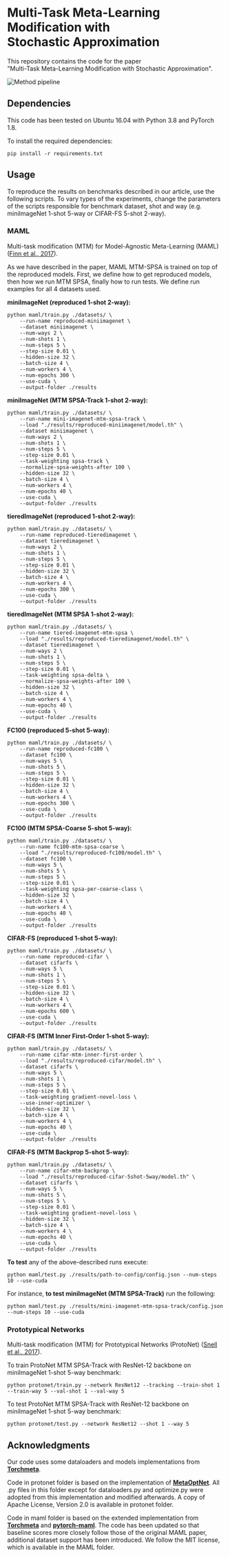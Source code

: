 # Multi-Task Meta-Learning Modification with<br/> Stochastic Approximation

This repository contains the code for the paper<br/> 
"Multi-Task Meta-Learning Modification with Stochastic Approximation".

![Method pipeline](https://github.com/andrewbo29/mtm-meta-learning-sa/blob/master/mtm_pipeline.png)

## Dependencies
This code has been tested on Ubuntu 16.04 with Python 3.8 and PyTorch 1.8.

To install the required dependencies:
```
pip install -r requirements.txt
```

## Usage
To reproduce the results on benchmarks described in our article, use the following scripts. To vary types of the experiments, change the parameters of the scripts responsible for benchmark dataset, shot and way (e.g. miniImageNet 1-shot 5-way or CIFAR-FS 5-shot 2-way).

### MAML
Multi-task modification (MTM) for Model-Agnostic Meta-Learning (MAML) ([Finn et al., 2017](https://arxiv.org/abs/1703.03400)).

As we have described in the paper, MAML MTM-SPSA is trained on top of the reproduced models. First, we define how to get reproduced models, then how we run MTM SPSA, finally how to run tests. We define run examples for all 4 datasets used.

**miniImageNet (reproduced 1-shot 2-way):**
```
python maml/train.py ./datasets/ \
    --run-name reproduced-miniimagenet \
    --dataset miniimagenet \
    --num-ways 2 \
    --num-shots 1 \
    --num-steps 5 \
    --step-size 0.01 \
    --hidden-size 32 \
    --batch-size 4 \
    --num-workers 4 \
    --num-epochs 300 \
    --use-cuda \
    --output-folder ./results
```

**miniImageNet (MTM SPSA-Track 1-shot 2-way):**
```
python maml/train.py ./datasets/ \
    --run-name mini-imagenet-mtm-spsa-track \
    --load "./results/reproduced-miniimagenet/model.th" \
    --dataset miniimagenet \
    --num-ways 2 \
    --num-shots 1 \
    --num-steps 5 \
    --step-size 0.01 \
    --task-weighting spsa-track \
    --normalize-spsa-weights-after 100 \
    --hidden-size 32 \
    --batch-size 4 \
    --num-workers 4 \
    --num-epochs 40 \
    --use-cuda \
    --output-folder ./results
```

**tieredImageNet (reproduced 1-shot 2-way):**
```
python maml/train.py ./datasets/ \
    --run-name reproduced-tieredimagenet \
    --dataset tieredimagenet \
    --num-ways 2 \
    --num-shots 1 \
    --num-steps 5 \
    --step-size 0.01 \
    --hidden-size 32 \
    --batch-size 4 \
    --num-workers 4 \
    --num-epochs 300 \
    --use-cuda \
    --output-folder ./results
```

**tieredImageNet (MTM SPSA 1-shot 2-way):**
```
python maml/train.py ./datasets/ \
    --run-name tiered-imagenet-mtm-spsa \
    --load "./results/reproduced-tieredimagenet/model.th" \
    --dataset tieredimagenet \
    --num-ways 2 \
    --num-shots 1 \
    --num-steps 5 \
    --step-size 0.01 \
    --task-weighting spsa-delta \
    --normalize-spsa-weights-after 100 \
    --hidden-size 32 \
    --batch-size 4 \
    --num-workers 4 \
    --num-epochs 40 \
    --use-cuda \
    --output-folder ./results
```

**FC100 (reproduced 5-shot 5-way):**
```
python maml/train.py ./datasets/ \
    --run-name reproduced-fc100 \
    --dataset fc100 \
    --num-ways 5 \
    --num-shots 5 \
    --num-steps 5 \
    --step-size 0.01 \
    --hidden-size 32 \
    --batch-size 4 \
    --num-workers 4 \
    --num-epochs 300 \
    --use-cuda \
    --output-folder ./results
```

**FC100 (MTM SPSA-Coarse 5-shot 5-way):**
```
python maml/train.py ./datasets/ \
    --run-name fc100-mtm-spsa-coarse \
    --load "./results/reproduced-fc100/model.th" \
    --dataset fc100 \
    --num-ways 5 \
    --num-shots 5 \
    --num-steps 5 \
    --step-size 0.01 \
    --task-weighting spsa-per-coarse-class \
    --hidden-size 32 \
    --batch-size 4 \
    --num-workers 4 \
    --num-epochs 40 \
    --use-cuda \
    --output-folder ./results
```

**CIFAR-FS (reproduced 1-shot 5-way):**
```
python maml/train.py ./datasets/ \
    --run-name reproduced-cifar \
    --dataset cifarfs \
    --num-ways 5 \
    --num-shots 1 \
    --num-steps 5 \
    --step-size 0.01 \
    --hidden-size 32 \
    --batch-size 4 \
    --num-workers 4 \
    --num-epochs 600 \
    --use-cuda \
    --output-folder ./results
```

**CIFAR-FS (MTM Inner First-Order 1-shot 5-way):**
```
python maml/train.py ./datasets/ \
    --run-name cifar-mtm-inner-first-order \
    --load "./results/reproduced-cifar/model.th" \
    --dataset cifarfs \
    --num-ways 5 \
    --num-shots 1 \
    --num-steps 5 \
    --step-size 0.01 \
    --task-weighting gradient-novel-loss \
    --use-inner-optimizer \
    --hidden-size 32 \
    --batch-size 4 \
    --num-workers 4 \
    --num-epochs 40 \
    --use-cuda \
    --output-folder ./results
```

**CIFAR-FS (MTM Backprop 5-shot 5-way):**
```
python maml/train.py ./datasets/ \
    --run-name cifar-mtm-backprop \
    --load "./results/reproduced-cifar-5shot-5way/model.th" \
    --dataset cifarfs \
    --num-ways 5 \
    --num-shots 5 \
    --num-steps 5 \
    --step-size 0.01 \
    --task-weighting gradient-novel-loss \
    --hidden-size 32 \
    --batch-size 4 \
    --num-workers 4 \
    --num-epochs 40 \
    --use-cuda \
    --output-folder ./results
```

**To test** any of the above-described runs execute:
```
python maml/test.py ./results/path-to-config/config.json --num-steps 10 --use-cuda
```

For instance, **to test miniImageNet (MTM SPSA-Track)** run the following:
```
python maml/test.py ./results/mini-imagenet-mtm-spsa-track/config.json --num-steps 10 --use-cuda
```


### Prototypical Networks
Multi-task modification (MTM) for Prototypical Networks (ProtoNet) ([Snell et al., 2017](https://arxiv.org/abs/1703.05175)).

To train ProtoNet MTM SPSA-Track with ResNet-12 backbone on miniImageNet 1-shot 5-way benchmark:
```
python protonet/train.py --network ResNet12 --tracking --train-shot 1 --train-way 5 --val-shot 1 --val-way 5
```
To test ProtoNet MTM SPSA-Track with ResNet-12 backbone on miniImageNet 1-shot 5-way benchmark:
```
python protonet/test.py --network ResNet12 --shot 1 --way 5
```


## Acknowledgments

Our code uses some dataloaders and models implementations from [**Torchmeta**](https://github.com/tristandeleu/pytorch-meta).

Code in protonet folder is based on the implementation of [**MetaOptNet**](https://github.com/kjunelee/MetaOptNet). All .py files in this folder except for dataloaders.py and optimize.py were adopted from this implementation and modified afterwards. A copy of Apache License, Version 2.0 is available in protonet folder.

Code in maml folder is based on the extended implementation from [**Torchmeta**](https://github.com/tristandeleu/pytorch-meta) and [**pytorch-maml**](https://github.com/tristandeleu/pytorch-maml). The code has been updated so that baseline scores more closely follow those of the original MAML paper, additional dataset support has been introduced. We follow the MIT license, which is available in the MAML folder.
